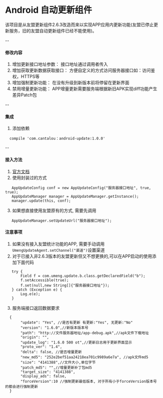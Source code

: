 # Android 自动更新组件  
 该项目是从友盟更新组件2.6.3改造而来以实现APP应用内更新功能(友盟已停止更新服务，旧的友盟自动更新组件已经不能使用)。

--
#### 修改内容
1. 增加更新接口地址参数： 接口地址通过调用者传入  
2. 增加获取更新数据获取接口： 方便自定义的方式访问服务器接口如：访问鉴权，HTTPS等  
3. 增加强制更新功能： 在没有升级到新版本前将停留在更新界面  
4. 禁用增量更新功能： APP增量更新需要服务端根据新旧APK实现diff功能产生差异Patch包


--
#### 集成
1. 添加依赖
``` 
  compile 'com.cantalou：android-update:1.0.0'
```
--

#### 接入方法
1. [官方文档](http://dev.umeng.com/auto-update/android-doc/quick-start)
2. 使用封装过的方式
```
   AppUpdateConfig conf = new AppUpdateConfig("服务器接口地址", true, true);
   AppUpdateManager manager = AppUpdateManager.getInstance();
   manager.update(this, conf);
```
3. 如果想直接使用友盟原有的方式, 需要先调用
```
   AppUpdateManager.setUpdateUrl("服务器接口地址");
```

#### 注意事项
1. 如果没有接入友盟统计功能的APP, 需要手动调用```UmengUpdateAgent.setChannel("渠道")```设置渠道
2. 对于已接入非2.6.3版本的友盟更新但又不想更换的,可以在APP启动的使用添加下面代码
```
   try {
       Field f = com.umeng.update.b.class.getDeclaredField("b");
       f.setAccessible(true);
       f.set(null,new String[]{"服务器接口地址"});   
   } catch (Exception e) {
       Log.e(e);
   }
```
3. 服务端接口返回数据要求
```
  {
       "update": "Yes", //是否有更新 有更新:"Yes", 无更新:"No"
       "version": "1.6.0",//新版本版本号
       "path": "http://文件服务器地址/app-debug.apk",//apk文件下载地址
       "origin": "",
       "update_log": "1.6.0 500 ot",//更新日志用于更新界面显示
       "proto_ver": "1.4",
       "delta": false, //是否增量更新
       "new_md5": "252e2bef51aa24218ea701c9989a6e7a", //apk文件md5
       "size": "4141388",//文件大小,单位字节
       "patch_md5": "",//增量更新补丁包md5
       "target_size": "4141388",
       "display_ads": false,
       "forceVersion":10 //强制更新最低版本, 对于所有小于forceVersion版本号的都会进行强制更新
  }
```